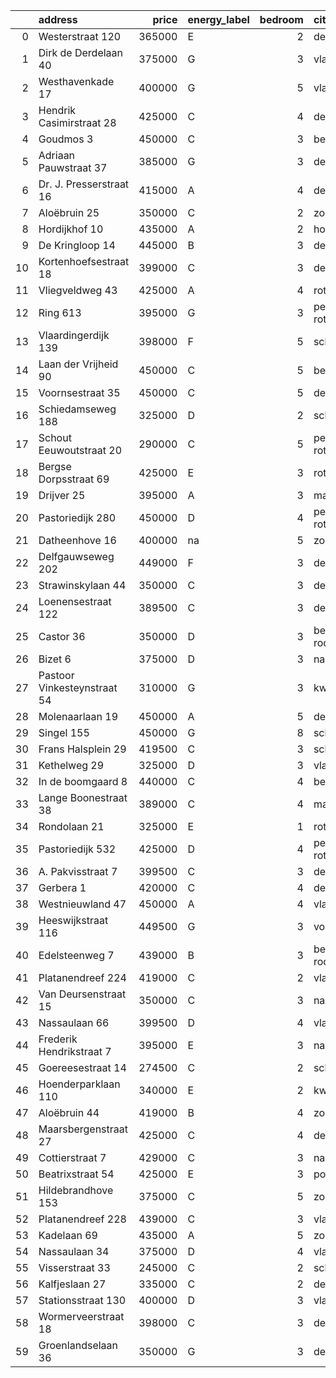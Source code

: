 |    | address                     |   price | energy_label   |   bedroom | city                |   house_age |   house_id |
|---:|:----------------------------|--------:|:---------------|----------:|:--------------------|------------:|-----------:|
|  0 | Westerstraat 120            |  365000 | E              |         2 | delft               |         138 |   43426254 |
|  1 | Dirk de Derdelaan 40        |  375000 | G              |         3 | vlaardingen         |          65 |   43406419 |
|  2 | Westhavenkade 17            |  400000 | G              |         5 | vlaardingen         |         124 |   42196845 |
|  3 | Hendrik Casimirstraat 28    |  425000 | C              |         4 | delft               |          75 |   43474953 |
|  4 | Goudmos 3                   |  450000 | C              |         3 | bergschenhoek       |          34 |   43413634 |
|  5 | Adriaan Pauwstraat 37       |  385000 | G              |         3 | delft               |          96 |   43494940 |
|  6 | Dr. J. Presserstraat 16     |  415000 | A              |         4 | den-haag            |          42 |   43417458 |
|  7 | Aloëbruin 25                |  350000 | C              |         2 | zoetermeer          |          34 |   43400513 |
|  8 | Hordijkhof 10               |  435000 | A              |         2 | honselersdijk       |          23 |   43403708 |
|  9 | De Kringloop 14             |  445000 | B              |         3 | delft               |          32 |   43401598 |
| 10 | Kortenhoefsestraat 18       |  399000 | C              |         3 | den-haag            |          97 |   43418862 |
| 11 | Vliegveldweg 43             |  425000 | A              |         4 | rotterdam           |          65 |   43473799 |
| 12 | Ring 613                    |  395000 | G              |         3 | pernis-rotterdam    |          97 |   43496243 |
| 13 | Vlaardingerdijk 139         |  398000 | F              |         5 | schiedam            |          95 |   43418579 |
| 14 | Laan der Vrijheid 90        |  450000 | C              |         5 | bergschenhoek       |          57 |   43415959 |
| 15 | Voornsestraat 35            |  450000 | C              |         5 | den-haag            |          99 |   43412130 |
| 16 | Schiedamseweg 188           |  325000 | D              |         2 | schiedam            |         101 |   43411560 |
| 17 | Schout Eeuwoutstraat 20     |  290000 | C              |         5 | pernis-rotterdam    |          47 |   43408539 |
| 18 | Bergse Dorpsstraat 69       |  425000 | E              |         3 | rotterdam           |         103 |   42302697 |
| 19 | Drijver 25                  |  395000 | A              |         3 | maassluis           |          42 |   43418086 |
| 20 | Pastoriedijk 280            |  450000 | D              |         4 | pernis-rotterdam    |         124 |   42316553 |
| 21 | Datheenhove 16              |  400000 | na             |         5 | zoetermeer          |          48 |   43402220 |
| 22 | Delfgauwseweg 202           |  449000 | F              |         3 | delft               |          97 |   43402388 |
| 23 | Strawinskylaan 44           |  350000 | C              |         3 | delft               |          48 |   43417659 |
| 24 | Loenensestraat 122          |  389500 | C              |         3 | den-haag            |         118 |   42324079 |
| 25 | Castor 36                   |  350000 | D              |         3 | berkel-en-rodenrijs |          51 |   43426840 |
| 26 | Bizet 6                     |  375000 | D              |         3 | naaldwijk           |          52 |   43410359 |
| 27 | Pastoor Vinkesteynstraat 54 |  310000 | G              |         3 | kwintsheul          |          86 |   43459042 |
| 28 | Molenaarlaan 19             |  450000 | A              |         5 | de-lier             |          23 |   43408456 |
| 29 | Singel 155                  |  450000 | G              |         8 | schiedam            |         138 |   43411413 |
| 30 | Frans Halsplein 29          |  419500 | C              |         3 | schiedam            |          93 |   43419624 |
| 31 | Kethelweg 29                |  325000 | D              |         3 | vlaardingen         |          91 |   43452830 |
| 32 | In de boomgaard 8           |  440000 | C              |         4 | bergschenhoek       |          56 |   43497516 |
| 33 | Lange Boonestraat 38        |  389000 | C              |         4 | maassluis           |          39 |   43413228 |
| 34 | Rondolaan 21                |  325000 | E              |         1 | rotterdam           |         108 |   42116063 |
| 35 | Pastoriedijk 532            |  425000 | D              |         4 | pernis-rotterdam    |        2024 |   43405993 |
| 36 | A. Pakvisstraat 7           |  399500 | C              |         3 | den-haag            |          42 |   43496246 |
| 37 | Gerbera 1                   |  420000 | C              |         4 | de-lier             |          45 |   43413534 |
| 38 | Westnieuwland 47            |  450000 | A              |         4 | vlaardingen         |          25 |   42321236 |
| 39 | Heeswijkstraat 116          |  449500 | G              |         3 | voorburg            |          74 |   43483781 |
| 40 | Edelsteenweg 7              |  439000 | B              |         3 | berkel-en-rodenrijs |          46 |   43411075 |
| 41 | Platanendreef 224           |  419000 | C              |         2 | vlaardingen         |          38 |   43418824 |
| 42 | Van Deursenstraat 15        |  350000 | C              |         3 | naaldwijk           |          89 |   43417918 |
| 43 | Nassaulaan 66               |  399500 | D              |         4 | vlaardingen         |          85 |   43411170 |
| 44 | Frederik Hendrikstraat 7    |  395000 | E              |         3 | naaldwijk           |         119 |   43426196 |
| 45 | Goereesestraat 14           |  274500 | C              |         2 | schiedam            |         115 |   43428960 |
| 46 | Hoenderparklaan 110         |  340000 | E              |         2 | kwintsheul          |          99 |   43487870 |
| 47 | Aloëbruin 44                |  419000 | B              |         4 | zoetermeer          |          34 |   43401627 |
| 48 | Maarsbergenstraat 27        |  425000 | C              |         4 | den-haag            |          75 |   43497367 |
| 49 | Cottierstraat 7             |  429000 | C              |         3 | naaldwijk           |          33 |   43465417 |
| 50 | Beatrixstraat 54            |  425000 | E              |         3 | poeldijk            |          68 |   43410422 |
| 51 | Hildebrandhove 153          |  375000 | C              |         5 | zoetermeer          |          46 |   43498791 |
| 52 | Platanendreef 228           |  439000 | C              |         3 | vlaardingen         |          38 |   42321057 |
| 53 | Kadelaan 69                 |  435000 | A              |         5 | zoetermeer          |          41 |   43411932 |
| 54 | Nassaulaan 34               |  375000 | D              |         4 | vlaardingen         |          86 |   43402797 |
| 55 | Visserstraat 33             |  245000 | C              |         2 | schiedam            |         152 |   43412221 |
| 56 | Kalfjeslaan 27              |  335000 | C              |         2 | delft               |          45 |   43428575 |
| 57 | Stationsstraat 130          |  400000 | D              |         3 | vlaardingen         |         124 |   43419540 |
| 58 | Wormerveerstraat 18         |  398000 | C              |         3 | den-haag            |          74 |   43465786 |
| 59 | Groenlandselaan 36          |  350000 | G              |         3 | delft               |         119 |   43425656 |